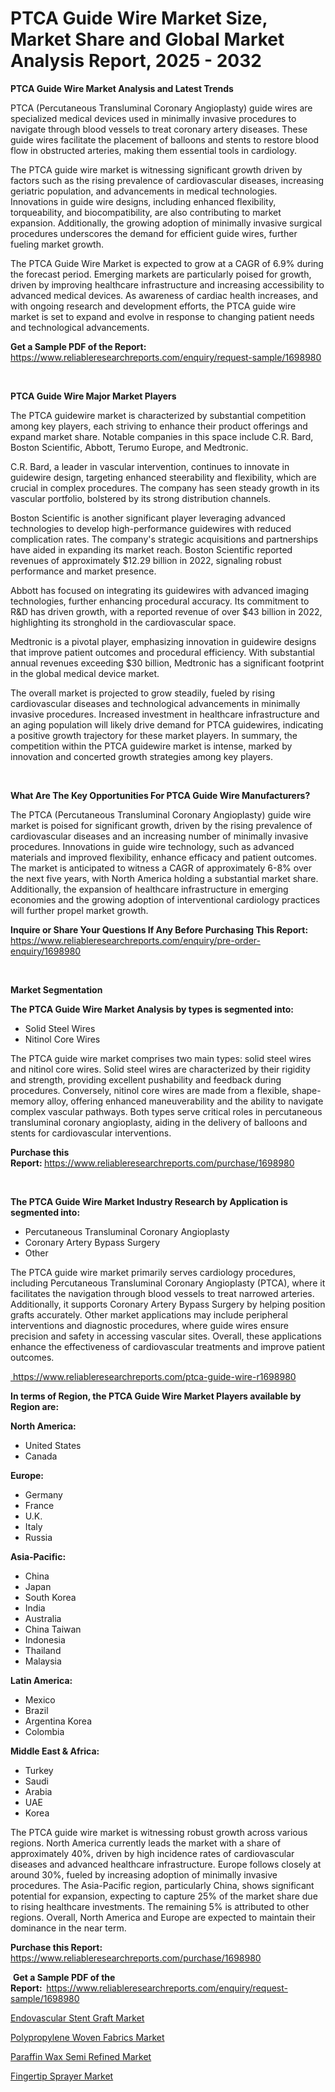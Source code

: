 <p><h1>PTCA Guide Wire Market Size, Market Share and Global Market Analysis Report, 2025 - 2032</h1></p><p><strong>PTCA Guide Wire Market Analysis and Latest Trends</strong></p>
<p><p>PTCA (Percutaneous Transluminal Coronary Angioplasty) guide wires are specialized medical devices used in minimally invasive procedures to navigate through blood vessels to treat coronary artery diseases. These guide wires facilitate the placement of balloons and stents to restore blood flow in obstructed arteries, making them essential tools in cardiology.</p><p>The PTCA guide wire market is witnessing significant growth driven by factors such as the rising prevalence of cardiovascular diseases, increasing geriatric population, and advancements in medical technologies. Innovations in guide wire designs, including enhanced flexibility, torqueability, and biocompatibility, are also contributing to market expansion. Additionally, the growing adoption of minimally invasive surgical procedures underscores the demand for efficient guide wires, further fueling market growth.</p><p>The PTCA Guide Wire Market is expected to grow at a CAGR of 6.9% during the forecast period. Emerging markets are particularly poised for growth, driven by improving healthcare infrastructure and increasing accessibility to advanced medical devices. As awareness of cardiac health increases, and with ongoing research and development efforts, the PTCA guide wire market is set to expand and evolve in response to changing patient needs and technological advancements.</p></p>
<p><strong>Get a Sample PDF of the Report:&nbsp;</strong> <a href="https://www.reliableresearchreports.com/enquiry/request-sample/1698980?utm_campaign=102&utm_medium=2&utm_source=Github&utm_content=ia&utm_term=09012025&utm_id=ptca-guide-wire">https://www.reliableresearchreports.com/enquiry/request-sample/1698980</a></p>
<p>&nbsp;</p>
<p><strong>PTCA Guide Wire Major Market Players</strong></p>
<p><p>The PTCA guidewire market is characterized by substantial competition among key players, each striving to enhance their product offerings and expand market share. Notable companies in this space include C.R. Bard, Boston Scientific, Abbott, Terumo Europe, and Medtronic. </p><p>C.R. Bard, a leader in vascular intervention, continues to innovate in guidewire design, targeting enhanced steerability and flexibility, which are crucial in complex procedures. The company has seen steady growth in its vascular portfolio, bolstered by its strong distribution channels.</p><p>Boston Scientific is another significant player leveraging advanced technologies to develop high-performance guidewires with reduced complication rates. The company's strategic acquisitions and partnerships have aided in expanding its market reach. Boston Scientific reported revenues of approximately $12.29 billion in 2022, signaling robust performance and market presence.</p><p>Abbott has focused on integrating its guidewires with advanced imaging technologies, further enhancing procedural accuracy. Its commitment to R&D has driven growth, with a reported revenue of over $43 billion in 2022, highlighting its stronghold in the cardiovascular space.</p><p>Medtronic is a pivotal player, emphasizing innovation in guidewire designs that improve patient outcomes and procedural efficiency. With substantial annual revenues exceeding $30 billion, Medtronic has a significant footprint in the global medical device market.</p><p>The overall market is projected to grow steadily, fueled by rising cardiovascular diseases and technological advancements in minimally invasive procedures. Increased investment in healthcare infrastructure and an aging population will likely drive demand for PTCA guidewires, indicating a positive growth trajectory for these market players. In summary, the competition within the PTCA guidewire market is intense, marked by innovation and concerted growth strategies among key players.</p></p>
<p>&nbsp;</p>
<p><strong>What Are The Key Opportunities For PTCA Guide Wire Manufacturers?</strong></p>
<p><p>The PTCA (Percutaneous Transluminal Coronary Angioplasty) guide wire market is poised for significant growth, driven by the rising prevalence of cardiovascular diseases and an increasing number of minimally invasive procedures. Innovations in guide wire technology, such as advanced materials and improved flexibility, enhance efficacy and patient outcomes. The market is anticipated to witness a CAGR of approximately 6-8% over the next five years, with North America holding a substantial market share. Additionally, the expansion of healthcare infrastructure in emerging economies and the growing adoption of interventional cardiology practices will further propel market growth.</p></p>
<p><strong>Inquire or Share Your Questions If Any Before Purchasing This Report:</strong> <a href="https://www.reliableresearchreports.com/enquiry/pre-order-enquiry/1698980?utm_campaign=102&utm_medium=2&utm_source=Github&utm_content=ia&utm_term=09012025&utm_id=ptca-guide-wire">https://www.reliableresearchreports.com/enquiry/pre-order-enquiry/1698980</a></p>
<p>&nbsp;</p>
<p><strong>Market Segmentation</strong></p>
<p><strong>The PTCA Guide Wire Market Analysis by types is segmented into:</strong></p>
<p><ul><li>Solid Steel Wires</li><li>Nitinol Core Wires</li></ul></p>
<p><p>The PTCA guide wire market comprises two main types: solid steel wires and nitinol core wires. Solid steel wires are characterized by their rigidity and strength, providing excellent pushability and feedback during procedures. Conversely, nitinol core wires are made from a flexible, shape-memory alloy, offering enhanced maneuverability and the ability to navigate complex vascular pathways. Both types serve critical roles in percutaneous transluminal coronary angioplasty, aiding in the delivery of balloons and stents for cardiovascular interventions.</p></p>
<p><strong>Purchase this Report:&nbsp;</strong><a href="https://www.reliableresearchreports.com/purchase/1698980?utm_campaign=102&utm_medium=2&utm_source=Github&utm_content=ia&utm_term=09012025&utm_id=ptca-guide-wire">https://www.reliableresearchreports.com/purchase/1698980</a></p>
<p>&nbsp;</p>
<p><strong>The PTCA Guide Wire Market Industry Research by Application is segmented into:</strong></p>
<p><ul><li>Percutaneous Transluminal Coronary Angioplasty</li><li>Coronary Artery Bypass Surgery</li><li>Other</li></ul></p>
<p><p>The PTCA guide wire market primarily serves cardiology procedures, including Percutaneous Transluminal Coronary Angioplasty (PTCA), where it facilitates the navigation through blood vessels to treat narrowed arteries. Additionally, it supports Coronary Artery Bypass Surgery by helping position grafts accurately. Other market applications may include peripheral interventions and diagnostic procedures, where guide wires ensure precision and safety in accessing vascular sites. Overall, these applications enhance the effectiveness of cardiovascular treatments and improve patient outcomes.</p></p>
<p><a href="https://www.reliableresearchreports.com/ptca-guide-wire-r1698980?utm_campaign=102&utm_medium=2&utm_source=Github&utm_content=ia&utm_term=09012025&utm_id=ptca-guide-wire">&nbsp;https://www.reliableresearchreports.com/ptca-guide-wire-r1698980</a></p>
<p><strong>In terms of Region, the PTCA Guide Wire Market Players available by Region are:</strong></p>
<p>
    <p> <strong> North America: </strong>
        <ul>
            <li>United States</li>
            <li>Canada</li>
        </ul>
        </p> 
    <p> <strong> Europe: </strong>
        <ul>
            <li>Germany</li>
            <li>France</li>
            <li>U.K.</li>
            <li>Italy</li>
            <li>Russia</li>
        </ul>
        </p> 
    <p> <strong> Asia-Pacific: </strong>
        <ul>
            <li>China</li>
            <li>Japan</li>
            <li>South Korea</li>
            <li>India</li>
            <li>Australia</li>
            <li>China Taiwan</li>
            <li>Indonesia</li>
            <li>Thailand</li>
            <li>Malaysia</li>
        </ul>
        </p> 
    <p> <strong> Latin America: </strong>
        <ul>
            <li>Mexico</li>
            <li>Brazil</li>
            <li>Argentina Korea</li>
            <li>Colombia</li>
        </ul>
        </p> 
    <p> <strong> Middle East & Africa: </strong>
        <ul>
            <li>Turkey</li>
            <li>Saudi</li>
            <li>Arabia</li>
            <li>UAE</li>
            <li>Korea</li>
        </ul>
    </p>
    </p>
<p><p>The PTCA guide wire market is witnessing robust growth across various regions. North America currently leads the market with a share of approximately 40%, driven by high incidence rates of cardiovascular diseases and advanced healthcare infrastructure. Europe follows closely at around 30%, fueled by increasing adoption of minimally invasive procedures. The Asia-Pacific region, particularly China, shows significant potential for expansion, expecting to capture 25% of the market share due to rising healthcare investments. The remaining 5% is attributed to other regions. Overall, North America and Europe are expected to maintain their dominance in the near term.</p></p>
<p><strong>Purchase this Report: </strong><a href="https://www.reliableresearchreports.com/purchase/1698980?utm_campaign=102&utm_medium=2&utm_source=Github&utm_content=ia&utm_term=09012025&utm_id=ptca-guide-wire">https://www.reliableresearchreports.com/purchase/1698980</a></p>
<p>&nbsp;<strong>Get a Sample PDF of the Report:&nbsp;&nbsp;</strong><a href="https://www.reliableresearchreports.com/enquiry/request-sample/1698980?utm_campaign=102&utm_medium=2&utm_source=Github&utm_content=ia&utm_term=09012025&utm_id=ptca-guide-wire">https://www.reliableresearchreports.com/enquiry/request-sample/1698980</a></p>
<p><strong></strong></p>
<p><p><a href="https://github.com/pearlinewhite4692/Market-Research-Report-List-1/blob/main/endovascular-stent-graft-market.md?utm_campaign=102&utm_medium=2&utm_source=Github&utm_content=ia&utm_term=09012025&utm_id=ptca-guide-wire">Endovascular Stent Graft Market</a></p><p><a href="https://github.com/hillsmyung726/Market-Research-Report-List-1/blob/main/polypropylene-woven-fabrics-market.md?utm_campaign=102&utm_medium=2&utm_source=Github&utm_content=ia&utm_term=09012025&utm_id=ptca-guide-wire">Polypropylene Woven Fabrics Market</a></p><p><a href="https://github.com/FlorianWolf90/Market-Research-Report-List-1/blob/main/paraffin-wax-semi-refined-market.md?utm_campaign=102&utm_medium=2&utm_source=Github&utm_content=ia&utm_term=09012025&utm_id=ptca-guide-wire">Paraffin Wax Semi Refined Market</a></p><p><a href="https://github.com/NargisHussain75/Market-Research-Report-List-1/blob/main/fingertip-sprayer-market.md?utm_campaign=102&utm_medium=2&utm_source=Github&utm_content=ia&utm_term=09012025&utm_id=ptca-guide-wire">Fingertip Sprayer Market</a></p></p>